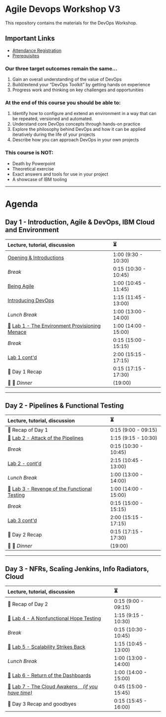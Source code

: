 # Agile Devops Workshop V3

This repository contains the materials for the DevOps Workshop.

## Important Links

* [Attendance Registration](/Prereqs/registration.md)
* [Prerequisites](/Prereqs/README.md)

### Our three target outcomes remain the same...

1. Gain an overall understanding of the value of DevOps
1. Build/extend your “DevOps Toolkit” by getting hands on experience
1. Progress work and thinking on key challenges and opportunities

### At the end of this course you should be able to:

1. Identify how to configure and extend an environment in a way that can be repeated, versioned and automated.
1. Understand core DevOps concepts through hands-on practice
1. Explore the philosophy behind DevOps and how it can be applied iteratively during the life of your projects
1. Describe how you can approach DevOps in your own projects

### This course is NOT:

* Death by Powerpoint
* Theoretical exercise
* Exact answers and tools for use in your project
* A showcase of IBM tooling

---
# Agenda

## Day 1 - Introduction, Agile & DevOps, IBM Cloud and Environment

| Lecture, tutorial, discussion                                                                                                            | :hourglass_flowing_sand: |
| :--------------------------------------------------------------------------------------------------------------------------------------- | :----------------------- |
| [Opening & Introductions](/Intro/README.md)                                                                                                             | 1:00 (9:30 - 10:30)
| _Break_ | 0:15 (10:30 - 10:45)
| [Being Agile](/Intro/beingagile.md) | 1:00 (10:45 - 11:45)
| [Introducing DevOps](/Intro/devops.md) | 1:15 (11:45 - 13:00)
| _Lunch Break_                        | 1:00 (13:00 - 14:00)     |
| [:movie_camera:](https://brorlandi.github.io/StarWarsIntroCreator/#!/AKSB-_-44ff1KEfVSgm0) [Lab 1 - The Environment Provisioning Menace](/Lab_1/README.md) | 1:00 (14:00 - 15:00)
| _Break_                                                                                                                                  | 0:15 (15:00 - 15:15)     |
| [Lab 1 cont'd](/Lab_1/lab1.md) | 2:00 (15:15 - 17:15)
| :tophat: Day 1 Recap                                                                                                                              | 0:15 (17:15 - 17:30)
| :fork_and_knife: :wine_glass: _Dinner_                           | (19:00)     |

---
## Day 2 - Pipelines & Functional Testing

| Lecture, tutorial, discussion                  | :hourglass_flowing_sand: |
|:---------------------------------------------- |:------------------------ |
| :tophat: Recap of Day 1 | 0:15 (9:00 - 09:15)      |
| [:movie_camera:](https://brorlandi.github.io/StarWarsIntroCreator/#!/AKSqVZvKRfVrLT5zkKvA) [Lab 2 - Attack of the Pipelines](/Lab_2/README.md) | 1:15 (9:15 - 10:30)      |
| _Break_ | 0:15 (10:30 - 10:45)
| [Lab 2 - cont'd](/Lab_2/README.md) | 2:15 (10:45 - 13:00)      |
| _Lunch Break_                                  | 1:00 (13:00 - 14:00)     |
| [:movie_camera:](https://brorlandi.github.io/StarWarsIntroCreator/#!/AKSqVsvau2Hn6kzyet3I) [Lab 3 - Revenge of the Functional Testing](/Lab_3/README.md)             | 1:00 (14:00 - 15:00)     |
| _Break_                                        | 0:15 (15:00 - 15:15)     |
| [Lab 3 cont'd](/Lab_3/README.md)               | 2:00 (15:15 - 17:15)     |
| :tophat: Day 2 Recap                           | 0:15 (17:15 - 17:30)     |
| :fork_and_knife: :wine_glass: _Dinner_                           | (19:00)     |

---
## Day 3 - NFRs, Scaling Jenkins, Info Radiators, Cloud

| Lecture, tutorial, discussion                  | :hourglass_flowing_sand: |
|:---------------------------------------------- |:------------------------ |
| :tophat: Recap of Day 2 | 0:15 (9:00 - 09:15)      |
| [:movie_camera:](https://brorlandi.github.io/StarWarsIntroCreator/#!/AKSqWCX6JwE-piUfp3eL) [Lab 4 - A Nonfunctional Hope Testing](/Lab_4/README.md) | 1:15 (9:15 - 10:30)      |
| _Break_ | 0:15 (10:30 - 10:45)
| [:movie_camera:](https://brorlandi.github.io/StarWarsIntroCreator/#!/AKSqWN6m-GrHVnWnfGvs) [Lab 5 - Scalability Strikes Back](/Lab_5/README.md) | 1:15 (10:45 - 13:00)      |
| _Lunch Break_                                  | 1:00 (13:00 - 14:00)     |
| [:movie_camera:](https://brorlandi.github.io/StarWarsIntroCreator/#!/AKSqWNwGGB97ClUxc9Q0) [Lab 6 - Return of the Dashboards](/Lab_6/README.md)             | 1:00 (14:00 - 15:00)     |
| [:movie_camera:](https://brorlandi.github.io/StarWarsIntroCreator/#!/AKSqWOgu4ogXb0vvy4W5) [Lab 7 - The Cloud Awakens &nbsp;&nbsp; _(if you have time)_](/Lab_7/README.md)             | 0:45 (15:00 - 15:45)  |
| :tophat: Day 3 Recap and goodbyes                | 0:15 (15:45 - 16:00)     |
